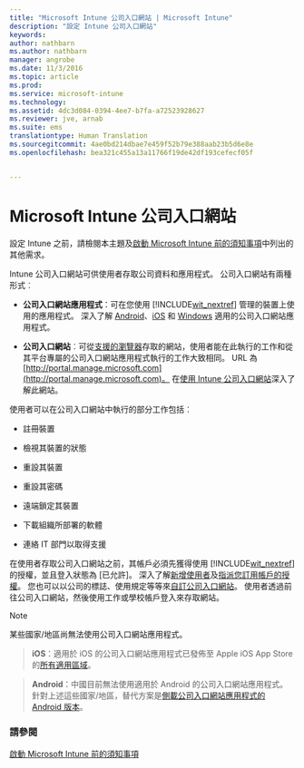 ```yaml
---
title: "Microsoft Intune 公司入口網站 | Microsoft Intune"
description: "設定 Intune 公司入口網站"
keywords: 
author: nathbarn
ms.author: nathbarn
manager: angrobe
ms.date: 11/3/2016
ms.topic: article
ms.prod: 
ms.service: microsoft-intune
ms.technology: 
ms.assetid: 4dc3d084-0394-4ee7-b7fa-a72523928627
ms.reviewer: jve, arnab
ms.suite: ems
translationtype: Human Translation
ms.sourcegitcommit: 4ae0bd214dbae7e459f52b79e388aab23b5d6e8e
ms.openlocfilehash: bea321c455a13a11766f19de42df193cefecf05f


---
```


# <a name="microsoft-intune-company-portal"></a>Microsoft Intune 公司入口網站

設定 Intune 之前，請檢閱本主題及[啟動 Microsoft Intune 前的須知事項](what-to-know-before-you-start-microsoft-intune.md)中列出的其他需求。

Intune 公司入口網站可供使用者存取公司資料和應用程式。 公司入口網站有兩種形式︰

-   **公司入口網站應用程式**：可在您使用 [!INCLUDE[wit_nextref](../includes/wit_nextref_md.md)] 管理的裝置上使用的應用程式。 深入了解 [Android](/Intune/EndUser/using-your-android-device-with-intune)、[iOS](/Intune/EndUser/using-your-ios-or-mac-os-x-device-with-intune) 和 [Windows](/Intune/EndUser/using-your-windows-device-with-intune) 適用的公司入口網站應用程式。


- **公司入口網站**︰可從[支援的瀏覽器](supported-web-browsers.md)存取的網站，使用者能在此執行的工作和從其平台專屬的公司入口網站應用程式執行的工作大致相同。 URL 為 [http://portal.manage.microsoft.com](http://portal.manage.microsoft.com)。 在[使用 Intune 公司入口網站](/Intune/EndUser/using-the-intune-company-portal-website)深入了解此網站。

使用者可以在公司入口網站中執行的部分工作包括︰

-   註冊裝置

-   檢視其裝置的狀態

-   重設其裝置

-   重設其密碼

-   遠端鎖定其裝置

-   下載組織所部署的軟體

-   連絡 IT 部門以取得支援

在使用者存取公司入口網站之前，其帳戶必須先獲得使用 [!INCLUDE[wit_nextref](../includes/wit_nextref_md.md)] 的授權，並且登入狀態為 [已允許]。 深入了解[新增使用者](start-with-a-paid-subscription-to-microsoft-intune-step-3.md)及[指派您訂用帳戶的授權](start-with-a-paid-subscription-to-microsoft-intune-step-4.md)。 您也可以以公司的標誌、使用規定等等來[自訂公司入口網站](start-with-a-paid-subscription-to-microsoft-intune-step-7.md)。 使用者透過前往公司入口網站，然後使用工作或學校帳戶登入來存取網站。

> [!NOTE]
> 某些國家/地區尚無法使用公司入口網站應用程式。

> __iOS__：適用於 iOS 的公司入口網站應用程式已發佈至 Apple iOS App Store 的[所有適用區域](https://go.microsoft.com/fwlink/?linkid=831284)。

> __Android__：中國目前無法使用適用於 Android 的公司入口網站應用程式。 針對上述這些國家/地區，替代方案是[側載公司入口網站應用程式的 Android 版本](https://www.microsoft.com/en-us/download/details.aspx?id=49140)。  

### <a name="see-also"></a>請參閱
[啟動 Microsoft Intune 前的須知事項](what-to-know-before-you-start-microsoft-intune.md)



<!--HONumber=Nov16_HO1-->


